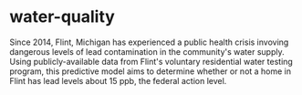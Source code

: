 # water-quality
Since 2014, Flint, Michigan has experienced a public health crisis invoving dangerous levels of lead contamination in the community's water supply. Using publicly-available data from Flint's voluntary residential water testing program, this predictive model aims to determine whether or not a home in Flint has lead levels about 15 ppb, the federal action level.
